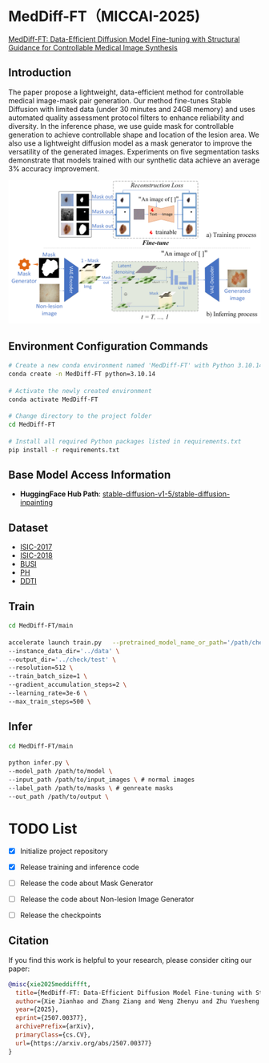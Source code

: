 # MedDiff-FT（MICCAI-2025) 
[MedDiff-FT: Data-Efficient Diffusion Model Fine-tuning with Structural Guidance for Controllable Medical Image Synthesis](https://arxiv.org/abs/2507.00377#:~:text=To%20address%20these%20challenges%2C%20we%20present%20MedDiff-FT%2C%20a,dependency%20and%20domain%20specificity%20in%20a%20data-efficient%20manner)

## Introduction
The paper propose a lightweight, data-efficient method for controllable medical image-mask pair generation. Our method fine-tunes Stable Diffusion with limited data (under 30 minutes and 24GB memory) and uses automated quality assessment protocol filters to enhance reliability and diversity. In the inference phase, we use guide mask for controllable generation to achieve controllable shape and location of the lesion area. We also use a lightweight diffusion model as a mask generator to improve the versatility of the generated images. Experiments on five segmentation tasks demonstrate that models trained with our synthetic data achieve an average 3% accuracy improvement.

<div align="center">
  <img src="miccai-tu.png" alt="Model structure" width="900">
<div align="left">

## Environment Configuration Commands

```bash
# Create a new conda environment named 'MedDiff-FT' with Python 3.10.14
conda create -n MedDiff-FT python=3.10.14

# Activate the newly created environment
conda activate MedDiff-FT

# Change directory to the project folder
cd MedDiff-FT

# Install all required Python packages listed in requirements.txt
pip install -r requirements.txt
```

## Base Model Access Information
- **HuggingFace Hub Path**: [stable-diffusion-v1-5/stable-diffusion-inpainting](https://huggingface.co/stable-diffusion-v1-5/stable-diffusion-inpainting)

## Dataset
- [ISIC-2017](https://challenge.isic-archive.com/data/#2017)
- [ISIC-2018](https://challenge.isic-archive.com/data/#2018)
- [BUSI](https://scholar.cu.edu.eg/?q=afahmy/pages/dataset)
- [PH](https://www.fc.up.pt/addi/ph2%20database.html)
- [DDTI](https://www.spiedigitallibrary.org/conference-proceedings-of-spie/9287/92870W/An-open-access-thyroid-ultrasound-image-database/10.1117/12.2073532.short?SSO=1)

## Train
```bash
cd MedDiff-FT/main

accelerate launch train.py   --pretrained_model_name_or_path='/path/checkpoint' \
--instance_data_dir='../data' \
--output_dir='../check/test' \
--resolution=512 \
--train_batch_size=1 \
--gradient_accumulation_steps=2 \
--learning_rate=3e-6 \
--max_train_steps=500 \
```
## Infer
```bash
cd MedDiff-FT/main

python infer.py \
--model_path /path/to/model \
--input_path /path/to/input_images \ # normal images
--label_path /path/to/masks \ # genreate masks
--out_path /path/to/output \
```
# TODO List

- [x] Initialize project repository
- [x] Release training and inference code
- [ ] Release the code about Mask Generator
- [ ] Release the code about Non-lesion Image Generator
- [ ] Release the checkpoints


## Citation
If you find this work is helpful to your research, please consider citing our paper:
```bibtex
@misc{xie2025meddiffft,
  title={MedDiff-FT: Data-Efficient Diffusion Model Fine-tuning with Structural Guidance for Controllable Medical Image Synthesis},
  author={Xie Jianhao and Zhang Ziang and Weng Zhenyu and Zhu Yuesheng and Luo Guibo},
  year={2025},
  eprint={2507.00377},
  archivePrefix={arXiv},
  primaryClass={cs.CV},
  url={https://arxiv.org/abs/2507.00377}
}
```
